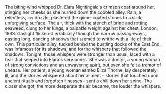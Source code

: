 The biting wind whipped Dr. Elara Nightingale's crimson coat around her, stinging her cheeks as she hurried down the cobbled alley.  Rain, a relentless, icy drizzle, plastered the grime-coated stones to a slick, unforgiving surface.  The air, thick with the stench of brine and rotting seaweed, clung to her lungs, a palpable weight against her chest.  London, 1888.  Gaslight flickered erratically through the narrow passageways, casting long, dancing shadows that seemed to writhe with a life of their own.  This particular alley, tucked behind the bustling docks of the East End, was infamous for its shadows, and for the whispers that followed the shadows.  Tonight, those whispers were stronger than usual, laced with a fear that seeped into Elara's very bones.  She was a doctor, a young woman of strong convictions and an unwavering spirit, but even she felt a tremor of unease.  Her patient, a young woman named Eliza Thorne, lay desperately ill, and the stories whispered about her ailment – stories that touched upon ancient rituals and forgotten illnesses – sent a chill down her spine.  The closer she got, the more desperate the air became, the louder the whispers.
